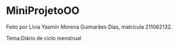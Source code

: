# MiniProjetoOO

Feito por Lívia Yasmin Morena Guimarães Dias, matrícula 211062132.

Tema:Diário de ciclo menstrual

